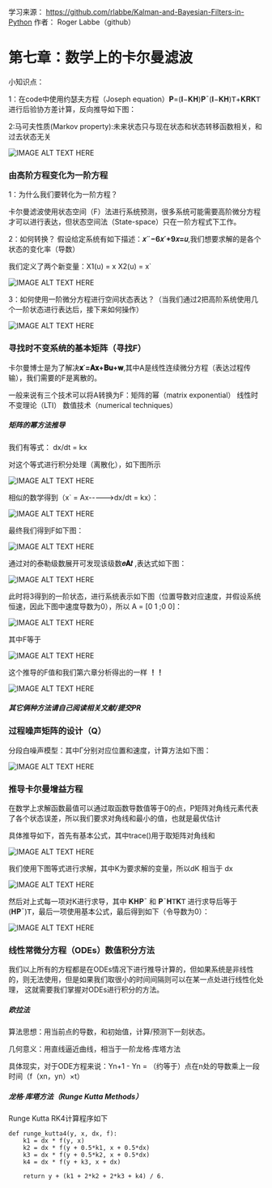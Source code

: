 学习来源：
https://github.com/rlabbe/Kalman-and-Bayesian-Filters-in-Python
作者：
Roger Labbe（github）


# 第七章：数学上的卡尔曼滤波

小知识点：

1：在code中使用约瑟夫方程（Joseph equation）𝐏=(𝐈−𝐊𝐇)𝐏¯(𝐈−𝐊𝐇)𝖳+𝐊𝐑𝐊𝖳 进行后验协方差计算，反向推导如下图：

2:马可夫性质(Markov property):未来状态只与现在状态和状态转移函数相关，和过去状态无关

![IMAGE ALT TEXT HERE](https://github.com/xdwgood/Navigation-and-control/blob/xdwgood-patch-1/123.png)

### 由高阶方程变化为一阶方程

1：为什么我们要转化为一阶方程？

卡尔曼滤波使用状态空间（F）法进行系统预测，很多系统可能需要高阶微分方程才可以进行表达，但状态空间法（State-space）只在一阶方程式下工作。

2：如何转换？  假设给定系统有如下描述：**𝑥¨−6𝑥˙+9𝑥=𝑢**,我们想要求解的是各个状态的变化率（导数）

我们定义了两个新变量：X1(u) = x    X2(u) = x`

![IMAGE ALT TEXT HERE](https://github.com/xdwgood/Navigation-and-control/blob/xdwgood-patch-1/10.png)

3：如何使用一阶微分方程进行空间状态表达？（当我们通过2把高阶系统使用几个一阶状态进行表达后，接下来如何操作）

![IMAGE ALT TEXT HERE](https://github.com/xdwgood/Navigation-and-control/blob/xdwgood-patch-1/11.png)

### 寻找时不变系统的基本矩阵（寻找F）

卡尔曼博士是为了解决**𝐱˙=𝐀𝐱+𝐁𝐮+𝐰**,其中A是线性连续微分方程（表达过程传输），我们需要的F是离散的。

一般来说有三个技术可以将A转换为F：矩阵的幂（matrix exponential）  线性时不变理论（LTI）   数值技术（numerical techniques）

##### 矩阵的幂方法推导

我们有等式： dx/dt = kx

对这个等式进行积分处理（离散化），如下图所示

![IMAGE ALT TEXT HERE](https://github.com/xdwgood/Navigation-and-control/blob/xdwgood-patch-1/12.png)

相似的数学得到（x` = Ax----->dx/dt = kx）：

![IMAGE ALT TEXT HERE](https://github.com/xdwgood/Navigation-and-control/blob/xdwgood-patch-1/13.png)

最终我们得到F如下图：

![IMAGE ALT TEXT HERE](https://github.com/xdwgood/Navigation-and-control/blob/xdwgood-patch-1/14.png)

通过对的泰勒级数展开可发现该级数**𝑒𝐀𝑡** ,表达式如下图：

![IMAGE ALT TEXT HERE](https://github.com/xdwgood/Navigation-and-control/blob/xdwgood-patch-1/15.png)

此时将3得到的一阶状态，进行系统表示如下图（位置导数对应速度，并假设系统恒速，因此下图中速度导数为0），所以 A = [0 1 ;0 0]：

![IMAGE ALT TEXT HERE](https://github.com/xdwgood/Navigation-and-control/blob/xdwgood-patch-1/16.png)

其中F等于

![IMAGE ALT TEXT HERE](https://github.com/xdwgood/Navigation-and-control/blob/xdwgood-patch-1/17.png)

这个推导的F值和我们第六章分析得出的一样 **！！**

![IMAGE ALT TEXT HERE](https://github.com/xdwgood/Navigation-and-control/blob/xdwgood-patch-1/18.png)

##### 其它俩种方法请自己阅读相关文献/提交PR

### 过程噪声矩阵的设计（Q）

分段白噪声模型：其中Γ分别对应位置和速度，计算方法如下图：

![IMAGE ALT TEXT HERE](https://github.com/xdwgood/Navigation-and-control/blob/xdwgood-patch-1/122.png)

### 推导卡尔曼增益方程

在数学上求解函数最值可以通过取函数导数值等于0的点，P矩阵对角线元素代表了各个状态误差，所以我们要求对角线和最小的值，也就是最优估计

具体推导如下，首先有基本公式，其中trace()用于取矩阵对角线和

![IMAGE ALT TEXT HERE](https://github.com/xdwgood/Navigation-and-control/blob/xdwgood-patch-1/124.png)

我们使用下图等式进行求解，其中K为要求解的变量，所以dK 相当于 dx

![IMAGE ALT TEXT HERE](https://github.com/xdwgood/Navigation-and-control/blob/xdwgood-patch-1/125.png)

然后对上式每一项对K进行求导，其中 𝐊𝐇𝐏¯ 和 𝐏¯𝐇𝖳𝐊𝖳 进行求导后等于 (𝐇𝐏¯)𝖳，最后一项使用基本公式，最后得到如下（令导数为0）：

![IMAGE ALT TEXT HERE](https://github.com/xdwgood/Navigation-and-control/blob/xdwgood-patch-1/126.png)

### 线性常微分方程（ODEs）数值积分方法

我们以上所有的方程都是在ODEs情况下进行推导计算的，但如果系统是非线性的，则无法使用，但是如果我们取很小的时间间隔则可以在某一点处进行线性化处理，
这就需要我们掌握对ODEs进行积分的方法。

##### 欧拉法

算法思想：用当前点的导数，和初始值，计算/预测下一刻状态。

几何意义：用直线逼近曲线，相当于一阶龙格·库塔方法

具体现实，对于ODE方程来说：Yn+1 - Yn = （约等于）点在n处的导数乘上一段时间（f（xn，yn）×t）

##### 龙格·库塔方法（Runge Kutta Methods）

Runge Kutta RK4计算程序如下

```
def runge_kutta4(y, x, dx, f):    
    k1 = dx * f(y, x)
    k2 = dx * f(y + 0.5*k1, x + 0.5*dx)
    k3 = dx * f(y + 0.5*k2, x + 0.5*dx)
    k4 = dx * f(y + k3, x + dx)
    
    return y + (k1 + 2*k2 + 2*k3 + k4) / 6.
```

 
